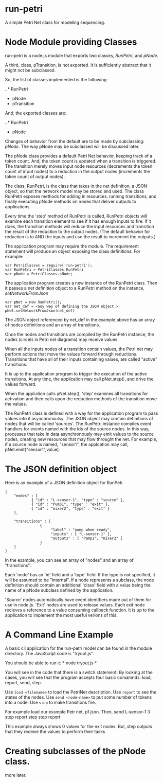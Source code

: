 # run-petri
A simple Petri Net class for modeling sequencing.

# Node Module providing Classes

run-petri is a node.js module that exports two classes, *RunPetri*, and *pNode*. 

A third, class, pTransition, is not exported. It is sufficiently abstract that it might not be subclassed.

So, the list of classes implemented is the following:

..* RunPetri
* pNode
* pTransition

And, the exported classes are:

..* RunPetri
* pNode

Changes of behavior from the default are to be made by subclassing: *pNode*.
The way pNode may be subclassed will be discussed later.


The pNode class provides a default Petri Net behavior, keeping track of a token count. And, the token count is updated when a transition is triggered. The transition merely moves input node resources (decrements the token count of input nodes) to a reduction in the output nodes (increments the token count of output nodes). 

The class, RunPetri, is the class that takes in the net definition, a JSON object, so that the network model may be stored and used. The class RunPetri exposes methods for adding in resources. running transitions, and finally executing pNode methods on nodes that deliver outputs to applications. 

Every time the 'step' method of RunPetri is called, RunPetri objects will examine each transition element to see if it has enough inputs to fire. If it does, the transition methods will reduce the input resources and transition the result of the reduction to the output nodes. (The default behavior for reduction is to AND the inputs and use the result to increment the outputs.)

The application program may require the module. The requirement statement will produce an object exposing the class definitions. For example: 
```
var PetriClasses = require('run-petri');
var RunPetri = PetriClasses.RunPetri
var pNode = PetriClasses.pNode;
```

The application program creates a new instance of the RunPetri class. Then it passes a net definition object to a RunPetri method on the instance, *setNetworkFromJson*

```
var pNet = new RunPetri();
var net_def = <any way of defining the JSON object.>
pNet.setNetworkFromJson(net_def)
```

The JSON object referenced by net_def in the example above has an array of nodes definitions and an array of transitions.

Once the nodes and transitions are compiled by the RunPetri instance, the nodes (circels in Petri net diagrams) may receive values.

When all the inputs nodes of a transition contain values, the Petri net may perform actions that move the values forward through reductions. Transitions that have all of their inputs containing values, are called "active" transitions. 

It is up to the application program to trigger the execution of the active transitions. At any time, the application may call pNet.step(), and drive the values forward. 

When the appliation calls pNet.step(), 'step' examines all transitions for activation and then calls upon the reduction methods of the transition move the values. 


The RunPetri class is defined with a way for the application program to pass values into it asynchronoulsy. The JSON object may contain definitions of nodes that will be called 'sources'. The RunPetri instance compiles event handlers for events named with the ids of the source nodes. In this way, processes that take in data asynchronously may emit values to the source nodes, creating new resources that may flow throught the net. For example, if a source node is named, "sensor1", the applcation may call, pNet.emit("sensor1",value).


# The JSON definition object


Here is an example of a JSON definition object for RunPeti:

```
{
	"nodes" : [
			{ "id" : "L-sensor-1", "type" : "source" },
			{ "id" : "Pump1", "type" : "exit" },
			{ "id" : "mixer2", "type" : "exit" }
	],

	"transitions" : [
				{
					 "label" : "pump when ready",
					 "inputs" : [ "L-sensor-1" ],
					 "outputs" : [ "Pump1", "mixer2" ]
				}
	]
}

```

In the example, you can see an array of "nodes" and an array of "transitions".

Each 'node' has an 'id' field and a 'type' field. If the type is not specified, it will be assumed to be "internal". If a node represents a subclass, the node definition should contain an additional 'class' field with a value being the name of a pNode subclass defined by the application.

'Source' nodes automatically have event identifiers made out of them for use in node.js. 'Exit' nodes are used to release values. Each exit node recieves a reference to a value consuming callback function. It is up to the application to implement the most useful verions of this.


# A Command Line Example

A basic cli application for the run-petri model can be found in the module directory. The JavaScript code is "tryout.js".

You should be able to run it: * node tryout.js *

You will see in the code that there is a switch statement. By looking at the cases, you will see that the program accepts four basic comamnds: load, report, send, step. 

Use ```load <filename>``` to load the PetriNet description.
Use ```report``` to see the states of the nodes. 
Use ```send <node-name>``` to put some number of tokens into a node.
Use ```step``` to make transitions fire.

For example load our example Petr net, p1.json.
Then, 
send L-sensor-1 3
step
report
step
step
report

This example always shows 0 values for the exit nodes. But, step outputs that they receive the values to perform their tasks 

 
# Creating subclasses of the pNode class.

more later.




